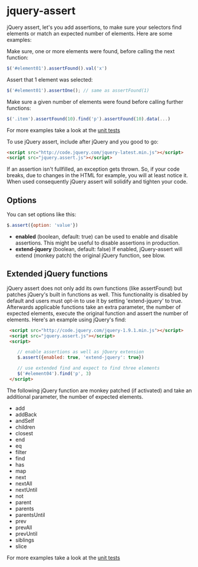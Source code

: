 jquery-assert
=============

jQuery assert, let's you add assertions, to make sure your selectors find elements or match an expected number of elements. Here are some examples:

Make sure, one or more elements were found, before calling the next function: 
```javascript
$('#element01').assertFound().val('x')
```

Assert that 1 element was selected:
```javascript
$('#element01').assertOne(); // same as assertFound(1)
```

Make sure a given number of elements were found before calling further functions:
```javascript
$('.item').assertFound(10).find('p').assertFound(10).data(...)
```

For more examples take a look at the [unit tests](https://github.com/timbuethe/jquery-assert/blob/master/tests.js)

To use jQuery assert, include after jQuery and you good to go:
```html
<script src="http://code.jquery.com/jquery-latest.min.js"></script>
<script src="jquery.assert.js"></script>
```

If an assertion isn't fullfilled, an exception gets thrown. So, if your code breaks, due to changes in the HTML for example, you will at least notice it. 
When used consequently jQuery assert will solidify and tighten your code. 


Options
-------------

You can set options like this:
```javascript
$.assert({option: 'value'})
```

 * __enabled__ (boolean, default: true) can be used to enable and disable assertions. This might be useful to disable assertions in production.
 * __extend-jquery__ (boolean, default: false) If enabled, jQuery-assert will extend (monkey patch) the original jQuery function, see blow.


Extended jQuery functions
-------------

jQuery assert does not only add its own functions (like assertFound) but patches jQuery's built in functions as well. This functionality is disabled by default
and users must opt-in to use it by setting 'extend-jquery' to true. Afterwards applicable functions take an extra parameter, the number of expected elements,
execute the original function and assert the number of elements. Here's an example using jQuery's find:

```html
 <script src="http://code.jquery.com/jquery-1.9.1.min.js"></script>
 <script src="jquery.assert.js"></script>
 <script>

    // enable assertions as well as jQuery extension
    $.assert({enabled: true, 'extend-jquery': true})

    // use extended find and expect to find three elements
    $('#element04').find('p', 3)
 </script>
```

The following jQuery function are monkey patched (if activated) and take an additional parameter, the number of expected elements.

 * add
 * addBack
 * andSelf
 * children
 * closest
 * end
 * eq
 * filter
 * find
 * has
 * map
 * next
 * nextAll
 * nextUntil
 * not
 * parent
 * parents
 * parentsUntil
 * prev
 * prevAll
 * prevUntil
 * siblings
 * slice

For more examples take a look at the [unit tests](https://github.com/timbuethe/jquery-assert/blob/master/tests.js)
